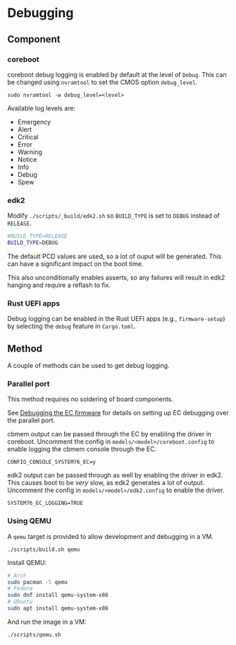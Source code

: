 # Debugging

## Component

### coreboot

coreboot debug logging is enabled by default at the level of `Debug`. This can
be changed using `nvramtool` to set the CMOS option `debug_level`.

```
sudo nvramtool -w debug_level=<level>
```

Available log levels are:

- Emergency
- Alert
- Critical
- Error
- Warning
- Notice
- Info
- Debug
- Spew

### edk2

Modify `./scripts/_build/edk2.sh` so `BUILD_TYPE` is set to `DEBUG` instead of
`RELEASE`.

```sh
#BUILD_TYPE=RELEASE
BUILD_TYPE=DEBUG
```

The default PCD values are used, so a lot of ouput will be generated. This can
have a significant impact on the boot time.

This also unconditionally enables asserts, so any failures will result in edk2
hanging and require a reflash to fix.

### Rust UEFI apps

Debug logging can be enabled in the Rust UEFI apps (e.g., `firmware-setup`) by
selecting the `debug` feature in `Cargo.toml`.

## Method

A couple of methods can be used to get debug logging.

### Parallel port

This method requires no soldering of board components.

See [Debugging the EC firmware](https://github.com/system76/ec/blob/master/docs/debugging.md)
for details on setting up EC debugging over the parallel port.

cbmem output can be passed through the EC by enabling the driver in coreboot.
Uncomment the config in `models/<model>/coreboot.config` to enable logging the
cbmem console through the EC.

```
CONFIG_CONSOLE_SYSTEM76_EC=y
```

edk2 output can be passed through as well by enabling the driver in edk2.
This causes boot to be *very* slow, as edk2 generates a lot of output.
Uncomment the config in `models/<model>/edk2.config` to enable the driver.

```
SYSTEM76_EC_LOGGING=TRUE
```

### Using QEMU

A `qemu` target is provided to allow development and debugging in a VM.

```
./scripts/build.sh qemu
```

Install QEMU:

```sh
# Arch
sudo pacman -S qemu
# Fedora
sudo dnf install qemu-system-x86
# Ubuntu
sudo apt install qemu-system-x86
```

And run the image in a VM:

```
./scripts/qemu.sh
```
